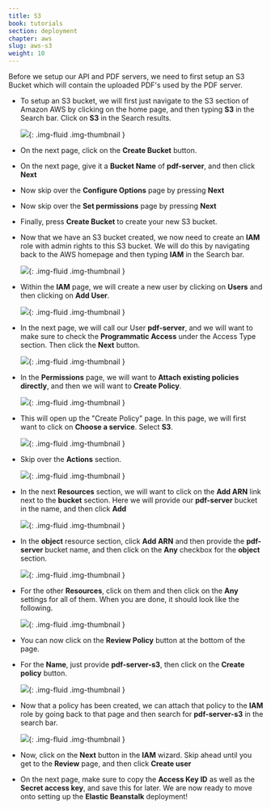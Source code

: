 ```yaml
---
title: S3
book: tutorials
section: deployment
chapter: aws
slug: aws-s3
weight: 10
---
```

Before we setup our API and PDF servers, we need to first setup an S3 Bucket which will contain the uploaded PDF's used by the PDF server.

 - To setup an S3 bucket, we will first just navigate to the S3 section of Amazon AWS by clicking on the home page, and then typing **S3** in the Search bar. Click on **S3** in the Search results.

    ![](/assets/img/integrations/aws/eb/s3.jpg){: .img-fluid .img-thumbnail }

 - On the next page, click on the **Create Bucket** button.
 - On the next page, give it a **Bucket Name** of **pdf-server**, and then click **Next**
 - Now skip over the **Configure Options** page by pressing **Next**
 - Now skip over the **Set permissions** page by pressing **Next**
 - Finally, press **Create Bucket** to create your new S3 bucket.
 - Now that we have an S3 bucket created, we now need to create an **IAM** role with admin rights to this S3 bucket. We will do this by navigating back to the AWS homepage and then typing **IAM** in the Search bar.

    ![](/assets/img/integrations/aws/eb/iam.jpg){: .img-fluid .img-thumbnail }

 - Within the **IAM** page, we will create a new user by clicking on **Users** and then clicking on **Add User**.

    ![](/assets/img/integrations/aws/eb/adduser.jpg){: .img-fluid .img-thumbnail }

 - In the next page, we will call our User **pdf-server**, and we will want to make sure to check the **Programmatic Access** under the Access Type section. Then click the **Next** button.

    ![](/assets/img/integrations/aws/eb/iam-access.jpg){: .img-fluid .img-thumbnail }

 - In the **Permissions** page, we will want to **Attach existing policies directly**, and then we will want to **Create Policy**.

    ![](/assets/img/integrations/aws/eb/attach-policy.jpg){: .img-fluid .img-thumbnail }

 - This will open up the "Create Policy" page. In this page, we will first want to click on **Choose a service**. Select **S3**.

    ![](/assets/img/integrations/aws/eb/policy-service.jpg){: .img-fluid .img-thumbnail }

 - Skip over the **Actions** section.

    ![](/assets/img/integrations/aws/eb/policy-actions.jpg){: .img-fluid .img-thumbnail }

 - In the next **Resources** section, we will want to click on the **Add ARN** link next to the **bucket** section. Here we will provide our **pdf-server** bucket in the name, and then click **Add**

    ![](/assets/img/integrations/aws/eb/s3-arn.jpg){: .img-fluid .img-thumbnail }

 - In the **object** resource section, click **Add ARN** and then provide the **pdf-server** bucket name, and then click on the **Any** checkbox for the **object** section.

    ![](/assets/img/integrations/aws/eb/s3-object.jpg){: .img-fluid .img-thumbnail }

 - For the other **Resources**, click on them and then click on the **Any** settings for all of them. When you are done, it should look like the following.

    ![](/assets/img/integrations/aws/eb/s3-resources.jpg){: .img-fluid .img-thumbnail }

 - You can now click on the **Review Policy** button at the bottom of the page.
 - For the **Name**, just provide **pdf-server-s3**, then click on the **Create policy** button.

    ![](/assets/img/integrations/aws/eb/s3-policy.jpg){: .img-fluid .img-thumbnail }

 - Now that a policy has been created, we can attach that policy to the **IAM** role by going back to that page and then search for **pdf-server-s3** in the search bar.

    ![](/assets/img/integrations/aws/eb/user-policy.jpg){: .img-fluid .img-thumbnail }

 - Now, click on the **Next** button in the **IAM** wizard. Skip ahead until you get to the **Review** page, and then click **Create user**
 - On the next page, make sure to copy the **Access Key ID** as well as the **Secret access key**, and save this for later. We are now ready to move onto setting up the **Elastic Beanstalk** deployment!
